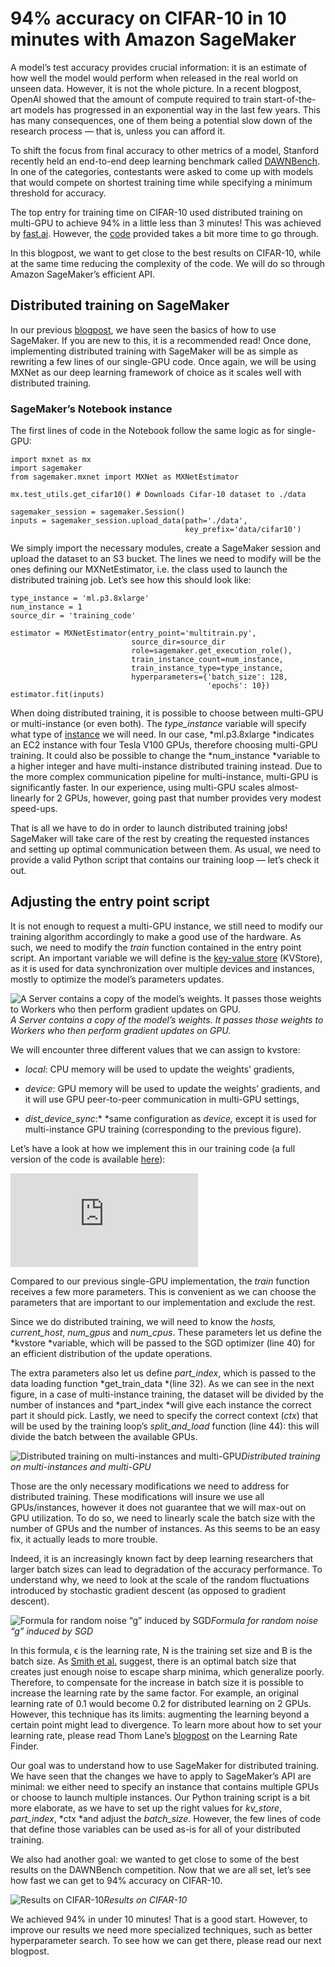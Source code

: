 
# 94% accuracy on CIFAR-10 in 10 minutes with Amazon SageMaker

A model’s test accuracy provides crucial information: it is an estimate of how well the model would perform when released in the real world on unseen data. However, it is not the whole picture. In a recent blogpost, OpenAI showed that the amount of compute required to train start-of-the-art models has progressed in an exponential way in the last few years. This has many consequences, one of them being a potential slow down of the research process — that is, unless you can afford it.

To shift the focus from final accuracy to other metrics of a model, Stanford recently held an end-to-end deep learning benchmark called [DAWNBench](https://dawn.cs.stanford.edu/benchmark/index.html). In one of the categories, contestants were asked to come up with models that would compete on shortest training time while specifying a minimum threshold for accuracy.

The top entry for training time on CIFAR-10 used distributed training on multi-GPU to achieve 94% in a little less than 3 minutes! This was achieved by [fast.ai](http://www.fast.ai/). However, the [code](https://github.com/fastai/imagenet-fast) provided takes a bit more time to go through.

In this blogpost, we want to get close to the best results on CIFAR-10, while at the same time reducing the complexity of the code. We will do so through Amazon SageMaker’s efficient API.

## Distributed training on SageMaker

In our previous [blogpost](https://medium.com/apache-mxnet/getting-started-with-sagemaker-ebe1277484c9), we have seen the basics of how to use SageMaker. If you are new to this, it is a recommended read! Once done, implementing distributed training with SageMaker will be as simple as rewriting a few lines of our single-GPU code. Once again, we will be using MXNet as our deep learning framework of choice as it scales well with distributed training.

### SageMaker’s Notebook instance

The first lines of code in the Notebook follow the same logic as for single-GPU:

    import mxnet as mx
    import sagemaker
    from sagemaker.mxnet import MXNet as MXNetEstimator

    mx.test_utils.get_cifar10() # Downloads Cifar-10 dataset to ./data

    sagemaker_session = sagemaker.Session()
    inputs = sagemaker_session.upload_data(path='./data',
                                           key_prefix='data/cifar10')

We simply import the necessary modules, create a SageMaker session and upload the dataset to an S3 bucket. The lines we need to modify will be the ones defining our MXNetEstimator, i.e. the class used to launch the distributed training job. Let’s see how this should look like:

    type_instance = 'ml.p3.8xlarge'
    num_instance = 1
    source_dir = 'training_code'

    estimator = MXNetEstimator(entry_point='multitrain.py',
                               source_dir=source_dir
                               role=sagemaker.get_execution_role(),
                               train_instance_count=num_instance, 
                               train_instance_type=type_instance,
                               hyperparameters={'batch_size': 128, 
                                                'epochs': 10})
    estimator.fit(inputs)

When doing distributed training, it is possible to choose between multi-GPU or multi-instance (or even both). The *type_instance* variable will specify what type of [instance](https://aws.amazon.com/sagemaker/pricing/instance-types/) we will need. In our case, *ml.p3.8xlarge *indicates an EC2 instance with four Tesla V100 GPUs, therefore choosing multi-GPU training. It could also be possible to change the *num_instance *variable to a higher integer and have multi-instance distributed training instead. Due to the more complex communication pipeline for multi-instance, multi-GPU is significantly faster. In our experience, using multi-GPU scales almost-linearly for 2 GPUs, however, going past that number provides very modest speed-ups.

That is all we have to do in order to launch distributed training jobs! SageMaker will take care of the rest by creating the requested instances and setting up optimal communication between them. As usual, we need to provide a valid Python script that contains our training loop — let’s check it out.

## Adjusting the entry point script

It is not enough to request a multi-GPU instance, we still need to modify our training algorithm accordingly to make a good use of the hardware. As such, we need to modify the *train* function contained in the entry point script. An important variable we will define is the [key-value store](https://mxnet.incubator.apache.org/api/python/kvstore/kvstore.html#mxnet.kvstore.create) (KVStore), as it is used for data synchronization over multiple devices and instances, mostly to optimize the model’s parameters updates.

![A Server contains a copy of the model’s weights. It passes those weights to Workers who then perform gradient updates on GPU.](https://cdn-images-1.medium.com/max/2512/1*sZOT4kiXAID4Sazol8w6dg.png)*A Server contains a copy of the model’s weights. It passes those weights to Workers who then perform gradient updates on GPU.*

We will encounter three different values that we can assign to kvstore:

* *local*: CPU memory will be used to update the weights’ gradients,

* *device*: GPU memory will be used to update the weights’ gradients, and it will use GPU peer-to-peer communication in multi-GPU settings,

* *dist_device_sync*:* *same configuration as *device,* except it is used for multi-instance GPU training (corresponding to the previous figure).

Let’s have a look at how we implement this in our training code (a full version of the code is available [here](https://github.com/mklissa/sagemaker_tutorial/blob/master/multigpu/cifar10_multigpu.ipynb)):

<iframe src="https://medium.com/media/45f48b35402af646d508325e54df2d7c" frameborder=0></iframe>

Compared to our previous single-GPU implementation, the *train* function receives a few more parameters. This is convenient as we can choose the parameters that are important to our implementation and exclude the rest.

Since we do distributed training, we will need to know the *hosts, current_host*, *num_gpus* and *num_cpus*. These parameters let us define the *kvstore *variable, which will be passed to the SGD optimizer (line 40) for an efficient distribution of the update operations.

The extra parameters also let us define *part_index*, which is passed to the data loading function *get_train_data *(line 32). As we can see in the next figure, in a case of multi-instance training, the dataset will be divided by the number of instances and *part_index *will give each instance the correct part it should pick. Lastly, we need to specify the correct context (*ctx*) that will be used by the training loop’s *split_and_load* function (line 44): this will divide the batch between the available GPUs.

![Distributed training on multi-instances and multi-GPU](https://cdn-images-1.medium.com/max/2000/1*VMnx69Cy-_E81gIk2wPGBQ.png)*Distributed training on multi-instances and multi-GPU*

Those are the only necessary modifications we need to address for distributed training. These modifications will insure we use all GPUs/instances, however it does not guarantee that we will max-out on GPU utilization. To do so, we need to linearly scale the batch size with the number of GPUs and the number of instances. As this seems to be an easy fix, it actually leads to more trouble.

Indeed, it is an increasingly known fact by deep learning researchers that larger batch sizes can lead to degradation of the accuracy performance. To understand why, we need to look at the scale of the random fluctuations introduced by stochastic gradient descent (as opposed to gradient descent).

![Formula for random noise “g” induced by SGD](https://cdn-images-1.medium.com/max/2896/1*0emzNlFRmb9808CoZEdHpg.png)*Formula for random noise “g” induced by SGD*

In this formula, ϵ is the learning rate, N is the training set size and B is the batch size. As [Smith et al.](https://arxiv.org/abs/1711.00489) suggest, there is an optimal batch size that creates just enough noise to escape sharp minima, which generalize poorly. Therefore, to compensate for the increase in batch size it is possible to increase the learning rate by the same factor. For example, an original learning rate of 0.1 would become 0.2 for distributed learning on 2 GPUs. However, this technique has its limits: augmenting the learning beyond a certain point might lead to divergence. To learn more about how to set your learning rate, please read Thom Lane’s [blogpost](https://medium.com/@thom.e.lane/24c2ac7d4fe4) on the Learning Rate Finder.

Our goal was to understand how to use SageMaker for distributed training. We have seen that the changes we have to apply to SageMaker’s API are minimal: we either need to specify an instance that contains multiple GPUs or choose to launch multiple instances. Our Python training script is a bit more elaborate, as we have to set up the right values for *kv_store*, *part_index*, *ctx *and adjust the *batch_size*. However, the few lines of code that define those variables can be used as-is for all of your distributed training.

We also had another goal: we wanted to get close to some of the best results on the DAWNBench competition. Now that we are all set, let’s see how fast we can get to 94% accuracy on CIFAR-10.

![Results on CIFAR-10](https://cdn-images-1.medium.com/max/2552/1*biNw4xYxlW0ZGAPM44iIjA.png)*Results on CIFAR-10*

We achieved 94% in under 10 minutes! That is a good start. However, to improve our results we need more specialized techniques, such as better hyperparameter search. To see how we can get there, please read our next blogpost.
